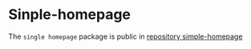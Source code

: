 # Sinple-homepage

The `single homepage` package is public in [repository simple-homepage](https://github.com/hohoangsang/single-homepage-package)
